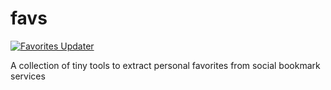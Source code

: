 # favs

[![Favorites Updater](https://github.com/stepney141/favs/actions/workflows/favs_puppeteer_actions.yml/badge.svg)](https://github.com/stepney141/favs/actions/workflows/favs_puppeteer_actions.yml)

A collection of tiny tools to extract personal favorites from social bookmark services
